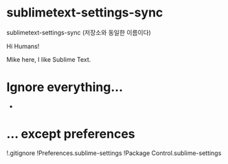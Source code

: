 # sublimetext-settings-sync
sublimetext-settings-sync (저장소와 동일한 이름이다)

Hi Humans!

Mike here, I like Sublime Text.
# Ignore everything...
*

# ... except preferences
!.gitignore
!Preferences.sublime-settings
!Package Control.sublime-settings
